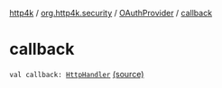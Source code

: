 [http4k](../../index.md) / [org.http4k.security](../index.md) / [OAuthProvider](index.md) / [callback](./callback.md)

# callback

`val callback: `[`HttpHandler`](../../org.http4k.core/-http-handler.md) [(source)](https://github.com/http4k/http4k/blob/master/http4k-security-oauth/src/main/kotlin/org/http4k/security/OAuthProvider.kt#L39)